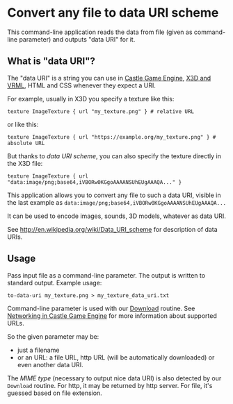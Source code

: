 # Convert any file to data URI scheme

This command-line application reads the data from file (given as command-line parameter) and outputs "data URI" for it.

## What is "data URI"?

The "data URI" is a string you can use in [Castle Game Engine](https://castle-engine.io/), [X3D and VRML](https://castle-engine.io/vrml_x3d.php), HTML and CSS whenever they expect a URI.

For example, usually in X3D you specify a texture like this:

```
texture ImageTexture { url "my_texture.png" } # relative URL
```

or like this:

```
texture ImageTexture { url "https://example.org/my_texture.png" } # absolute URL
```

But thanks to _data URI scheme_, you can also specify the texture directly in the X3D file:

```
texture ImageTexture { url "data:image/png;base64,iVBORw0KGgoAAAANSUhEUgAAAQA..." }
```

This application allows you to convert any file to such a data URI, visible in the last example as `data:image/png;base64,iVBORw0KGgoAAAANSUhEUgAAAQA...`

It can be used to encode images, sounds, 3D models, whatever as data URI.

See http://en.wikipedia.org/wiki/Data_URI_scheme for description of data URIs.

## Usage

Pass input file as a command-line parameter. The output is written to standard output. Example usage:

```
to-data-uri my_texture.png > my_texture_data_uri.txt
```

Command-line parameter is used with our [Download](https://castle-engine.io/apidoc/html/CastleDownload.html#Download-String-TStreamOptions-) routine. See [Networking in Castle Game Engine](https://castle-engine.io/manual_network.php) for more information about supported URLs.

So the given parameter may be:
- just a filename
- or an URL: a file URL, http URL (will be automatically downloaded) or even another data URI.

The _MIME type_ (necessary to output nice data URI) is also detected by our `Download` routine. For http, it may be returned by http server. For file, it's guessed based on file extension.